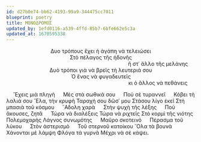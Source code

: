 ```yaml
---
id: d27b0e74-bb62-4193-99a9-344475cc7011
blueprint: poetry
title: ΜΟΝΟΔΡΟΜΟΣ
updated_by: 1efd0116-a539-4ffd-85b7-6bfe662e5c3a
updated_at: 1670595338
---
```

<div align="center">
  
  Δυο τρόπους ἔχει ἡ ἀγάπη νὰ τελειώσει  
    	            	Στὸ πέλαγος τῆς ἡδονῆς  <br>
&emsp; &emsp; &emsp; &emsp; &emsp; &emsp; &emsp; &emsp; &emsp;	&emsp; &emsp; &emsp; &emsp; &emsp; &emsp; &emsp; &emsp;	ἢ στ᾿ ἄλλο τῆς μελάνης  <br>
		Δυὸ τρόποι γιὰ νὰ βρεῖς τὴ λευτεριά σου  <br>
    	                 Ὁ ἕνας νὰ φυγαδευτεῖς <br>
&emsp; &emsp; &emsp; &emsp; &emsp; &emsp; &emsp; &emsp; &emsp;	&emsp; &emsp; &emsp; &emsp; &emsp; &emsp; &emsp; &emsp; κι ὁ ἄλλος νὰ πεθάνεις
  </div>
  
&emsp; ῎Εχεις μιὰ πληγὴ
&emsp; Μὲς στὰ σωθικά σου
&emsp; Ποὺ σὲ τυραννεῖ
&emsp; Κόβει τὴ λαλιά σου
 ῎Ελα, τὴν κρυφὴ
  Ταραχή σου δῶσ᾿ μου
  Στάσου λίγο ἐκεῖ
  Στὴ μπασιὰ τοῦ κόσμου
&emsp; ῎Αδολη χαρὰ
&emsp; Στὴν ψυχὴ τῆς λέξης
&emsp; Ποὺ ἄκουσες, ζητᾶ
&emsp; Τώρα νὰ διαλέξεις
 Τώρα νὰ ριχτεῖς
 Στὸ κορμὶ τῆς νιότης
 Πολεμοχαρὴς
 Λάγνος συνωμότης
&emsp; Μαῦρο σκοτεινὸ
&emsp; Πέρασμα τοῦ λύκου
&emsp; Στὸν ἀστερισμὸ
&emsp; Τοῦ στερνοῦ κατοίκου
῞Ολα τὰ βουνὰ
 Χάνονται μὲ λάμψη 
 Φλόγα τὰ γυρνᾶ
 Μέχρι νὰ σὲ κάψει.